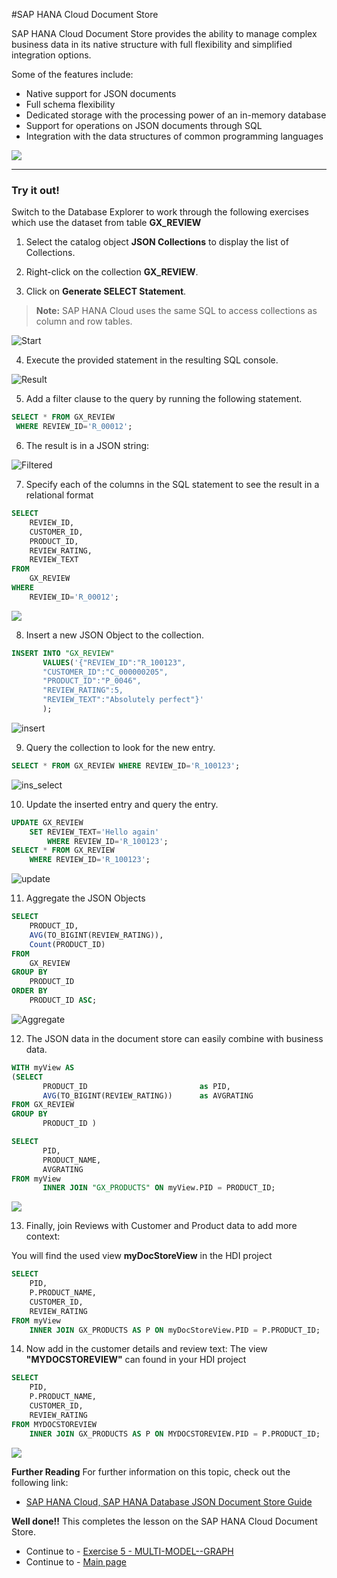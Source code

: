#SAP HANA Cloud Document Store

SAP HANA Cloud Document Store provides the ability to manage complex business data in its native structure with full flexibility and simplified integration options. 

Some of the features include:

- Native support for JSON documents
- Full schema flexibility
- Dedicated storage with the processing power of an in-memory database
- Support for operations on JSON documents through SQL
- Integration with the data structures of common programming languages

![](./Images/050_Intro_Concept.png)

------
### Try it out! 

Switch to the Database Explorer to work through the following exercises which use the dataset from table **GX_REVIEW**

1. Select the catalog object **JSON Collections** to display the list of Collections.

2. Right-click on the collection **GX_REVIEW**.

3. Click on **Generate SELECT Statement**.

>**Note:** SAP HANA Cloud uses the same SQL to access collections as column and row tables.

![Start](./Images/100_DBX_Start.png)

4. Execute the provided statement in the resulting SQL console.

![Result](./Images/110_GX_REVIEW.png)

5. Add a filter clause to the query by running the following statement.

```sql
SELECT * FROM GX_REVIEW 
 WHERE REVIEW_ID='R_00012';
 ```

6. The result is in a JSON string:

![Filtered](./Images/120_REVIEW_filtered.png)

7. Specify each of the columns in the SQL statement to see the result in a relational format

```sql
SELECT 
	REVIEW_ID,
	CUSTOMER_ID,
	PRODUCT_ID,
	REVIEW_RATING,
	REVIEW_TEXT 
FROM 
	GX_REVIEW 
WHERE 
	REVIEW_ID='R_00012';
```

![](./Images/125_REVIEW_select.png)

8. Insert a new JSON Object to the collection.

```sql
INSERT INTO "GX_REVIEW" 
       VALUES('{"REVIEW_ID":"R_100123",
       "CUSTOMER_ID":"C_000000205",
       "PRODUCT_ID":"P_0046",
       "REVIEW_RATING":5,
       "REVIEW_TEXT":"Absolutely perfect"}'
       );
```

![insert](./Images/130_REVIEW_insert.png)


9. Query the collection to look for the new entry.

```sql
SELECT * FROM GX_REVIEW WHERE REVIEW_ID='R_100123';
```

![ins_select](./Images/135_REVIEW_insert_select.png)

10. Update the inserted entry and query the entry.

```sql
UPDATE GX_REVIEW 
	SET REVIEW_TEXT='Hello again' 
		WHERE REVIEW_ID='R_100123';
SELECT * FROM GX_REVIEW 
	WHERE REVIEW_ID='R_100123';
```

![update](./Images/140_REVIEW_update.png)

11. Aggregate the JSON Objects

```sql
SELECT 
	PRODUCT_ID,
	AVG(TO_BIGINT(REVIEW_RATING)),
	Count(PRODUCT_ID)
FROM 
	GX_REVIEW 
GROUP BY 
	PRODUCT_ID 
ORDER BY 
	PRODUCT_ID ASC;
```

![Aggregate](./Images/150_REVIEW_aggregate.png)

12. The JSON data in the document store can easily combine with business data.
   
```sql
WITH myView AS 
(SELECT 
       PRODUCT_ID                         as PID,
       AVG(TO_BIGINT(REVIEW_RATING))      as AVGRATING 
FROM GX_REVIEW
GROUP BY
       PRODUCT_ID )

SELECT 
       PID,
       PRODUCT_NAME,
       AVGRATING 
FROM myView 
       INNER JOIN "GX_PRODUCTS" ON myView.PID = PRODUCT_ID;

```

![](./Images/160_REVIEW_view.png)


13. Finally, join Reviews with Customer and Product data to add more context:

You will find the used view **myDocStoreView** in the HDI project
```sql
SELECT 
	PID, 
	P.PRODUCT_NAME, 
	CUSTOMER_ID, 
	REVIEW_RATING 
FROM myView 
	INNER JOIN GX_PRODUCTS AS P ON myDocStoreView.PID = P.PRODUCT_ID;
```

14. Now add in the customer details and review text:
The view **"MYDOCSTOREVIEW"** can found in your HDI project

```sql
SELECT 
	PID, 
	P.PRODUCT_NAME, 
	CUSTOMER_ID, 
	REVIEW_RATING 
FROM MYDOCSTOREVIEW
	INNER JOIN GX_PRODUCTS AS P ON MYDOCSTOREVIEW.PID = P.PRODUCT_ID;
```
![](./Images/170_REVIEW_HDI.png.png)

**Further Reading**
For further information on this topic, check out the following link:</br>

- [SAP HANA Cloud, SAP HANA Database JSON Document Store Guide](https://help.sap.com/docs/HANA_CLOUD_DATABASE/f2d68919a1ad437fac08cc7d1584ff56/dca379e9c94940e998d9d4b5c656d1bd.html)

**Well done!!** This completes the lesson on the SAP HANA Cloud Document Store.

- Continue to - [Exercise 5 - MULTI-MODEL--GRAPH](../9_1_HC_Graph/README.md)
- Continue to - [Main page](../../README.md)